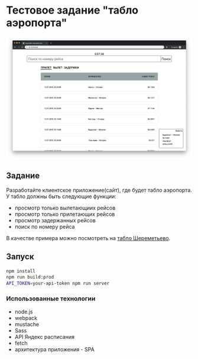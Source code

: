 # Тестовое задание "табло аэропорта"

![GUI Example](./files/gui-example.png)

## Задание

Разработайте клиентское приложение(сайт), где будет табло аэропорта. У табло должны быть следующие функции:

* просмотр только вылетающиих рейсов
* просмотр только прилетающих рейсов
* просмотр задержанных рейсов
* поиск по номеру рейса

В качестве примера можно посмотреть на [табло Шереметьево](http://www.svo.aero).

## Запуск

```bash
npm install
npm run build:prod
API_TOKEN=your-api-token npm run server
```

### Использованные технологии

* node.js
* webpack
* mustache
* Sass
* API Яндекс расписания
* fetch
* архитектура приложения - SPA
